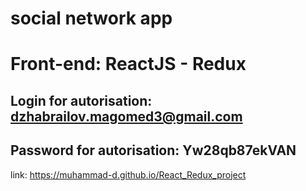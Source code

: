 # social network app

# Front-end: ReactJS - Redux

## Login for autorisation: dzhabrailov.magomed3@gmail.com

## Password for autorisation: Yw28qb87ekVAN

link: https://muhammad-d.github.io/React_Redux_project
